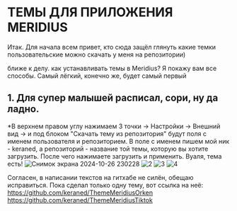 <h1>ТЕМЫ ДЛЯ ПРИЛОЖЕНИЯ MERIDIUS</h1>


Итак. Для начала всем привет, кто сюда защёл глянуть какие темки пользовательские можно скачать у меня на репозитории)

ближе к делу. как устанавливать темы в Meridius? Я покажу вам все способы. Самый лёгкий, конечно же, будет самый первый

<h2>1. Для супер малышей расписал, сори, ну да ладно.</h2>
  
 *В верхнем правом углу нажимаем 3 точки -> Настройки -> Внешний вид -> и под блоком "Скачать тему из репозитория" будут поля с именем пользователя и репозиторием. В поле с именем пишем мой ник - keraned, а репозиторий - название той темы, которую вы хотите загрузить. После чего нажимаете загрузить и применить. Вуаля, тема есть! 
![Снимок экрана 2024-10-26 230228](https://github.com/user-attachments/assets/babb8105-6097-4f49-8d87-24aee83c5f6c)
![2](https://github.com/user-attachments/assets/7b7a5c5f-2295-45df-b0ee-fad5b35d15e0)
![3](https://github.com/user-attachments/assets/f700531a-17d2-49e8-a80b-816eddaf456f)
![4](https://github.com/user-attachments/assets/99903824-58d5-4750-9376-3860b51e798e)



Согласен, в написании текстов на гитхабе не силён, обещаю исправиться. Пока сделал только одну тему, вот ссылка на неё:
https://github.com/keraned/ThemeMeridiusOrken
<br>
https://github.com/keraned/ThemeMeridiusTiktok
